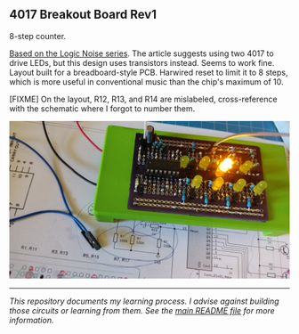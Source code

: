 4017 Breakout Board Rev1
------------------------

8-step counter.

[Based on the Logic Noise series](https://hackaday.com/2015/04/24/logic-noise-sequencing-in-silicon/). The article suggests using two 4017 to drive LEDs, but this design uses transistors instead. Seems to work fine. Layout built for a breadboard-style PCB. Harwired reset to limit it to 8 steps, which is more useful in conventional music than the chip's maximum of 10.

[FIXME] On the layout, R12, R13, and R14 are mislabeled, cross-reference with the schematic where I forgot to number them.

![Photo of the module](4017%20Photo.jpg)

------

_This repository documents my learning process. I advise against building those circuits or learning from them. See the [main README file](../README.md) for more information._